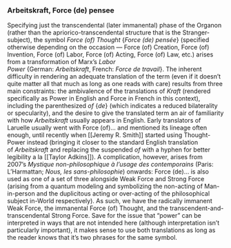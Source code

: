 ### Arbeitskraft, Force (de) pensee

Specifying just the transcendental (later immanental) phase of the Organon (rather than the apriorico-transcendental structure that is the Stranger-subject), the symbol _Force (of) Thought_ {_Force (de) pensée_} (specified otherwise depending on the occasion — Force (of) Creation, Force (of) Invention, Force (of) Labor, Force (of) Acting, Force (of) Law, etc.) arises from a transformation of Marx’s _Labor Power_ {German: _Arbeitskraft_, French: _Force de travail_}. The inherent difficulty in rendering an adequate translation of the term (even if it doesn’t quite matter all that much as long as one reads with care) results from three main constraints: the ambivalence of the translations of _Kraft_ (rendered specifically as Power in English and Force in French in this context), including the parenthesized _of_ {_de_} (which indicates a reduced bilaterality or specularity), and the desire to give the translated term an air of familiarity with how _Arbeitskraft_ usually appears in English. Early translators of Laruelle usually went with Force (of)… and mentioned its lineage often enough, until recently when [[Jeremy R. Smith]] started using Thought-Power instead (bringing it closer to the standard English translation of _Arbeitskraft_ and replacing the suspended _of_ with a hyphen for better legibility a la [[Taylor Adkins]]). A complication, however, arises from 2007’s _Mystique non-philosophique à l’usage des contemporains_ (Paris: L’Harmattan; _Nous, les sans-philosophie_) onwards: Force (de)… is also used as one of a set of three alongside Weak Force and Strong Force (arising from a quantum modeling and symbolizing the non-acting of Man-in-person and the duplicitous acting or over-acting of the philosophical subject in-World respectively). As such, we have the radically immanent Weak Force, the immanental Force (of) Thought, and the transcendent-and-transcendental Strong Force. Save for the issue that “power” can be interpreted in ways that are not intended here (although interpretation isn’t particularly important), it makes sense to use both translations as long as the reader knows that it’s two phrases for the same symbol.